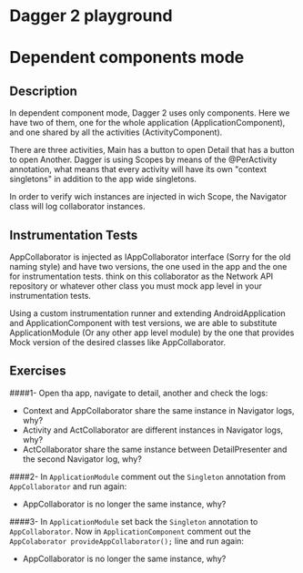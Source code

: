 Dagger 2 playground
================

# Dependent components mode

## Description

In dependent component mode, Dagger 2 uses only components. Here we have two of them, one for the whole application (ApplicationComponent), and one shared by all the activities (ActivityComponent).

There are three activities, Main has a button to open Detail that has a button to open Another. Dagger is using Scopes by means of the @PerActivity annotation, what means that every activity will have its own "context singletons" in addition to the app wide singletons.

In order to verify wich instances are injected in wich Scope, the Navigator class will log collaborator instances.

## Instrumentation Tests
AppCollaborator is injected as IAppCollaborator interface (Sorry for the old naming style) and have two versions, the one used in the app and the one for instrumentation tests. think on this collaborator as the Network API repository or whatever other class you must mock app level in your instrumentation tests.

Using a custom instrumentation runner and extending AndroidApplication and ApplicationComponent with test versions, we are able to substitute ApplicationModule (Or any other app level module) by the one that provides Mock version of the desired classes like AppCollaborator.

## Exercises

####1- Open tha app, navigate to detail, another and check the logs: 
- Context and AppCollaborator share the same instance in Navigator logs, why?
- Activity and ActCollaborator are different instances in Navigator logs, why?
- ActCollaborator share the same instance between DetailPresenter and the second Navigator log, why?

####2- In `ApplicationModule` comment out the `Singleton` annotation from `AppCollaborator` and run again: 
- AppCollaborator is no longer the same instance, why?

####3- In `ApplicationModule` set back the `Singleton` annotation to `AppCollaborator`. Now in `ApplicationComponent` comment out the `AppColaborator provideAppCollaborator();` line  and run again: 
- AppCollaborator is no longer the same instance, why?

